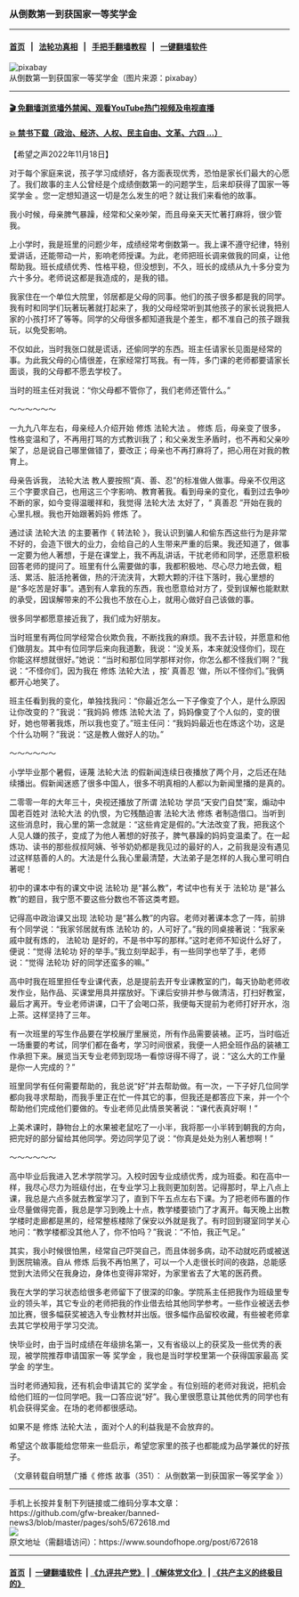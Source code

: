 ### 从倒数第一到获国家一等奖学金
------------------------

#### [首页](https://github.com/gfw-breaker/banned-news3/blob/master/README.md) &nbsp;&nbsp;|&nbsp;&nbsp; [法轮功真相](https://github.com/begood0513/basic/blob/master/README.md)  &nbsp;&nbsp;|&nbsp;&nbsp; [手把手翻墙教程](https://github.com/gfw-breaker/guides/wiki)  &nbsp;&nbsp;|&nbsp;&nbsp; [一键翻墙软件](https://github.com/gfw-breaker/nogfw/blob/master/README.md)  



<div><img alt="pixabay" src="https://img.soundofhope.org/2022-11/1668812550228.jpg"/>
<br/><figcaption class="caption">
 从倒数第一到获国家一等奖学金（图片来源：pixabay）
</figcaption></div><hr/>

#### [ 🎬  免翻墙浏览墙外禁闻、观看YouTube热门视频及电视直播](https://github.com/gfw-breaker/HelloWorld)

#### [ 💥  禁书下载（政治、经济、人权、民主自由、文革、六四 ...）](https://github.com/gfw-breaker/books/blob/master/README.md)

<div><div class="Content__Wrapper sc-1bvya0-0 elmmKw article_body" itemprop="articleBody">
 <div id="post_place_1">
 </div>
 <p class="meta-top">
  <span class="meta">
   【希望之声2022年11月18日】
  </span>
 </p>
 <p class="Normal1">
  对于每个家庭来说，孩子学习成绩好，各方面表现优秀，恐怕是家长们最大的心愿了。我们故事的主人公曾经是个成绩倒数第一的问题学生，后来却获得了国家一等
  <ok href="/term/32614">
   奖学金
  </ok>
  。您一定想知道这一切是怎么发生的吧？就让我们来看他的故事。
 </p>
 <p>
  我小时候，母亲脾气暴躁，经常和父亲吵架，而且母亲天天忙著打麻将，很少管我。
 </p>
 <p>
  上小学时，我是班里的问题少年，成绩经常考倒数第一。我上课不遵守纪律，特别爱讲话，还能带动一片，影响老师授课。为此，老师把班长调来做我的同桌，让他帮助我。班长成绩优秀、性格平稳，但没想到，不久，班长的成绩从九十多分变为六十多分。老师说这都是我造成的，是我的错。
 </p>
 <p>
  我家住在一个单位大院里，邻居都是父母的同事。他们的孩子很多都是我的同学。我有时和同学们玩著玩著就打起来了，我的父母经常听到其他孩子的家长说我把人家的小孩打坏了等等。同学的父母很多都知道我是个差生，都不准自己的孩子跟我玩，以免受影响。
 </p>
 <p>
  不仅如此，当时我张口就是谎话，还偷同学的东西。班主任请家长见面是经常的事。为此我父母的心情很差，在家经常打骂我。有一阵，多门课的老师都要请家长面谈，我的父母都不愿去学校了。
 </p>
 <p>
  当时的班主任对我说：“你父母都不管你了，我们老师还管什么。”
 </p>
 <p>
  ～～～～～～
 </p>
 <p>
  一九九八年左右，母亲经人介绍开始
  <ok href="/term/554195">
   修炼
  </ok>
  <ok href="/term/8055">
   法轮大法
  </ok>
  。
  <ok href="/term/554195">
   修炼
  </ok>
  后，母亲变了很多，性格变温和了，不再用打骂的方式教训我了；和父亲发生矛盾时，也不再和父亲吵架了，总是说自己哪里做错了，要改正；母亲也不再打麻将了，把心用在对我的教育上。
 </p>
 <p>
  母亲告诉我，
  <ok href="/term/8055">
   法轮大法
  </ok>
  教人要按照“真、善、忍”的标准做人做事。母亲不仅用这三个字要求自己，也用这三个字影响、教育著我。看到母亲的变化，看到过去争吵不断的家，如今变得温暖祥和，我觉得
  <ok href="/term/8055">
   法轮大法
  </ok>
  太好了，“
  <ok href="/term/7789">
   真善忍
  </ok>
  ”开始在我的心里扎根。我也开始跟著妈妈
  <ok href="/term/554195">
   修炼
  </ok>
  了。
 </p>
 <p>
  通过读
  <ok href="/term/8055">
   法轮大法
  </ok>
  的主要著作《
  <ok href="/term/4799">
   转法轮
  </ok>
  》，我认识到骗人和偷东西这些行为是非常不好的，会造下很大的业力，会给自己的人生带来严重的后果。我还知道了，做事一定要为他人著想，于是在课堂上，我不再乱讲话，干扰老师和同学，还愿意积极回答老师的提问了。班里有什么需要做的事，我都积极地、尽心尽力地去做，粗活、累活、脏活抢著做，热的汗流浃背，大颗大颗的汗往下落时，我心里想的是“多吃苦是好事”。遇到有人拿我的东西，我也愿意给对方了，受到误解也能默默的承受，因误解带来的不公我也不放在心上，就用心做好自己该做的事。
 </p>
 <p>
  很多同学都愿意接近我了，我们成为好朋友。
 </p>
 <p>
  当时班里有两位同学经常合伙欺负我，不断找我的麻烦。我不去计较，并愿意和他们做朋友。其中有位同学后来向我道歉，我说：“没关系，本来就没怪你们，现在你能这样想就很好。”她说：“当时和那位同学那样对你，你怎么都不怪我们啊？”我说：“不怪你们，因为我在
  <ok href="/term/554195">
   修炼
  </ok>
  <ok href="/term/8055">
   法轮大法
  </ok>
  ，按‘
  <ok href="/term/7789">
   真善忍
  </ok>
  ’做，所以不怪你们。”我俩都开心地笑了。
 </p>
 <p>
  班主任看到我的变化，单独找我问：“你最近怎么一下子像变了个人，是什么原因让你改变的？”我说：“我妈妈
  <ok href="/term/554195">
   修炼
  </ok>
  <ok href="/term/8055">
   法轮大法
  </ok>
  了，妈妈像变了个人似的，变的很好，她也带著我炼，所以我也变了。”班主任问：“我妈妈最近也在炼这个功，这是个什么功啊？”我说：“这是教人做好人的功。”
 </p>
 <p>
  ～～～～～～
 </p>
 <p>
  小学毕业那个暑假，诬蔑
  <ok href="/term/8055">
   法轮大法
  </ok>
  的假新闻连续日夜播放了两个月，之后还在陆续播出。假新闻迷惑了很多中国人，很多不明真相的人都以为新闻里播的是真的。
 </p>
 <p>
  二零零一年的大年三十，央视还播放了所谓
  <ok href="/term/968">
   法轮功
  </ok>
  学员“天安门自焚”案，煽动中国老百姓对
  <ok href="/term/8055">
   法轮大法
  </ok>
  的仇恨，为它残酷迫害
  <ok href="/term/8055">
   法轮大法
  </ok>
  <ok href="/term/554195">
   修炼
  </ok>
  者制造借口。当听到这些消息时，我心里的第一念就是：“这些肯定是假的。”大法改变了我，把我这个人见人嫌的孩子，变成了为他人著想的好孩子，脾气暴躁的妈妈变温柔了。在一起炼功、读书的那些叔叔阿姨、爷爷奶奶都是我见过的最好的人，之前我是没有遇见过这样慈善的人的。大法是什么我心里最清楚，大法弟子是怎样的人我心里可明白著呢！
 </p>
 <p>
  初中的课本中有的课文中说
  <ok href="/term/968">
   法轮功
  </ok>
  是“甚么教”，考试中也有关于
  <ok href="/term/968">
   法轮功
  </ok>
  是“甚么教”的题目，我宁愿不要这些分数也不答这类考题。
 </p>
 <p>
  记得高中政治课又出现
  <ok href="/term/968">
   法轮功
  </ok>
  是“甚么教”的内容。老师对著课本念了一阵，前排有个同学说：“我家邻居就有炼
  <ok href="/term/968">
   法轮功
  </ok>
  的，人可好了。”我的同桌接著说：“我家亲戚中就有炼的，
  <ok href="/term/968">
   法轮功
  </ok>
  是好的，不是书中写的那样。”这时老师不知说什么好了，便说：“觉得
  <ok href="/term/968">
   法轮功
  </ok>
  好的举手。”我立刻举起手，有一些同学也举了手，老师说：“觉得
  <ok href="/term/968">
   法轮功
  </ok>
  好的同学还蛮多的嘛。”
 </p>
 <p>
  高中时我在班里担任专业课代表，总是提前去开专业课教室的门，每天协助老师收发作业，贴作品、买课堂用具并摆放好。下课后安排并参与做清洁，打扫好教室，最后才离开。专业老师讲课，口干了会喝口茶，我便每天提前为老师打好开水，泡上茶。这样坚持了三年。
 </p>
 <p>
  有一次班里的写生作品要在学校展厅里展览，所有作品需要装裱。正巧，当时临近一场重要的考试，同学们都在备考，学习时间很紧，我便一人把全班作品的装裱工作承担下来。展览当天专业老师到现场一看惊讶得不得了，说：“这么大的工作量是你一人完成的？”
 </p>
 <p>
  班里同学有任何需要帮助的，我总说“好”并去帮助做。有一次，一下子好几位同学都向我寻求帮助，而我手里正在忙一件其它的事，但我还是都答应下来，并一个个帮助他们完成他们要做的。专业老师见此情景笑著说：“课代表真好啊！”
 </p>
 <p>
  上美术课时，静物台上的水果被老鼠吃了一小半，我将那一小半转到朝我的方向，把完好的部分留给其他同学。旁边同学见了说：“你真是处处为别人著想啊！”
 </p>
 <p>
  ～～～～～～
 </p>
 <p>
  高中毕业后我进入艺术学院学习。入校时因专业成绩优秀，成为班委。和在高中一样，我尽心尽力为班级付出，在专业学习上我则更加刻苦。记得那时，早上八点上课，我总是六点多就去教室学习了，直到下午五点左右下课。为了把老师布置的作业尽量做得完善，我总是学习到晚上十点，教学楼要锁门了才离开。每天晚上出教学楼时走廊都是黑的，经常整栋楼除了保安以外就是我了。有时回到寝室同学关心地问：“教学楼都没其他人了，你不怕吗？”我说：“不怕，我正气足。”
 </p>
 <p>
  其实，我小时候很怕黑，经常自己吓哭自己，而且体弱多病，动不动就吃药或被送到医院输液。自从
  <ok href="/term/554195">
   修炼
  </ok>
  后我不再怕黑了，可以一个人走很长时间的夜路，总能感觉到大法师父在我身边，身体也变得非常好，为家里省去了大笔的医药费。
 </p>
 <p>
  我在大学的学习状态给很多老师留下了很深的印象。学院系主任把我作为班级里专业的领头羊，其它专业的老师把我的作业借去给其他同学参考。一些作业被送去参加比赛，很多幅获奖被选入专业教材并出版。很多幅作品留校收藏，有些被老师拿去其它学校用于学习交流。
 </p>
 <p>
  快毕业时，由于当时成绩在年级排名第一，又有省级以上的获奖及一些优秀的表现，被学院推荐申请国家一等
  <ok href="/term/32614">
   奖学金
  </ok>
  ，我也是当时学校里第一个获得国家最高
  <ok href="/term/32614">
   奖学金
  </ok>
  的学生。
 </p>
 <p>
  当时老师通知我，还有机会申请其它的
  <ok href="/term/32614">
   奖学金
  </ok>
  。有位别班的老师对我说，把机会给他们班的一位同学吧。我一口答应说“好”。我心里很愿意让其他优秀的同学也有机会获得奖金。在场的老师都很感动。
 </p>
 <p>
  如果不是
  <ok href="/term/554195">
   修炼
  </ok>
  <ok href="/term/8055">
   法轮大法
  </ok>
  ，面对个人的利益我是不会放弃的。
 </p>
 <p>
  希望这个故事能给您带来一些启示，希望您家里的孩子也都能成为品学兼优的好孩子。
 </p>
 <p>
  （文章转载自明慧广播《
  <ok href="/term/554195">
   修炼
  </ok>
  故事（351）：
  <ok href="https://www.mhradio.org/showprogram/14956.html">
   从倒数第一到获国家一等奖学金
  </ok>
  》）
 </p>
</div>
</div>
<hr/>
手机上长按并复制下列链接或二维码分享本文章：<br/>
https://github.com/gfw-breaker/banned-news3/blob/master/pages/soh5/672618.md <br/>
<a href='https://github.com/gfw-breaker/banned-news3/blob/master/pages/soh5/672618.md'><img src='https://github.com/gfw-breaker/banned-news3/blob/master/pages/soh5/672618.md.png'/></a> <br/>
原文地址（需翻墙访问）：https://www.soundofhope.org/post/672618


------------------------
#### [首页](https://github.com/gfw-breaker/banned-news3/blob/master/README.md) &nbsp;|&nbsp; [一键翻墙软件](https://github.com/gfw-breaker/nogfw/blob/master/README.md) &nbsp;| [《九评共产党》](https://github.com/gfw-breaker/9ping.md/blob/master/README.md#九评之一评共产党是什么) | [《解体党文化》](https://github.com/gfw-breaker/jtdwh.md/blob/master/README.md) | [《共产主义的终极目的》](https://github.com/gfw-breaker/gczydzjmd.md/blob/master/README.md)


<img src='http://gfw-breaker.win/banned-news3/pages/soh5/672618.md' width='0px' height='0px'/>